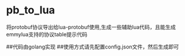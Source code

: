 # pb_to_lua
将protobuf协议导出给lua-protobuf使用,生成一些辅助lua代码，且能生成emmylua支持的协议table提示代码

##代码由golang实现
##使用方式请先配置config.json文件，然后生成即可
